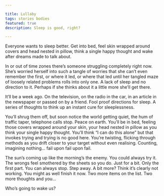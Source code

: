 ```yaml
---

title: Lullaby
tags: stories bodies
featured: true
description: Sleep is good, right?

---
```


Everyone wants to sleep better. Get into bed, feel skin wrapped around covers and head nested in pillow, think a single happy thought and wake after dreams made to talk about.

In or out of time zones there’s someone struggling completely right now. She’s worried herself into such a tangle of worries that she can’t even remember the first, or where it led, or where that led until her tangled maze of loosely related problems rolls into only one. A lack of sleep and no direction to it. Perhaps if she thinks about it a little more she’ll get there.

It’ll be a week ago. On the television, on the radio in the car, in an article in the newspaper or passed on by a friend. Fool proof directions for sleep. A series of thoughts to think up an instant cure for sleeplessness.

You’ll shrug them off, but soon notice the world getting quiet, the hum of traffic taper, telephone calls stop. Peace on earth.
You’ll be in bed, feeling those covers wrapped around your skin, your head nested in pillow as you think your single happy thought. You’ll think “I can do this alone” but that invokes trying and trying is no good here. You’re twisting, flicking through methods as you drift closer to your target without even realising. Counting, imagining nothing… fail upon fail upon fail.

The sun’s coming up like the morning’s the enemy. You could always try it. The wrongs feel smothered by the sheets so you do. Just for a bit. Only the first part. You can always stop. Step away. A bit more? Think it’s clearly not working. You might as well finish it now. Two more items on the list. Two more thoughts and you…

Who’s going to wake us?
